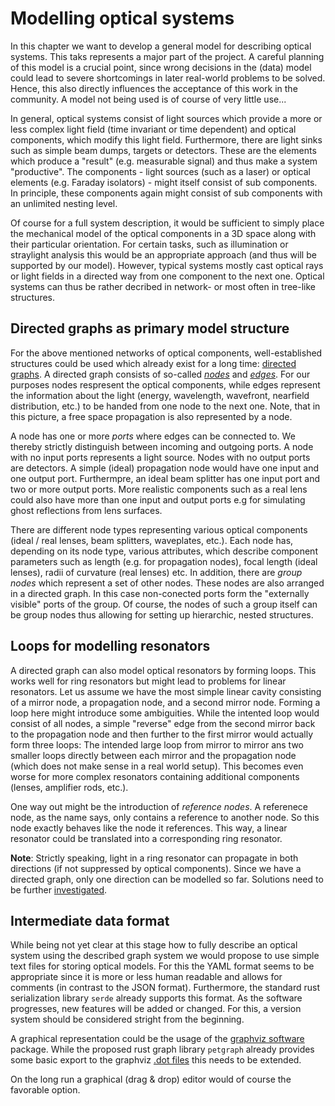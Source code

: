 # Modelling optical systems

In this chapter we want to develop a general model for describing optical systems. This taks represents a major part of the project. A careful planning of this model is a crucial point, since wrong decisions in the (data) model could lead to severe shortcomings in later real-world problems to be solved. Hence, this also directly influences the acceptance of this work in the community. A model not being used is of course of very little use...

In general, optical systems consist of light sources which provide a more or less complex light field (time invariant or time dependent) and optical components, which modify this light field.  Furthermore, there are light sinks such as simple beam dumps, targets or detectors. These are the elements which produce a "result" (e.g. measurable signal) and thus make a system "productive". The components - light sources (such as a laser) or optical elements (e.g. Faraday isolators) - might itself consist of sub components. In principle, these components again might consist of sub components with an unlimited nesting level.

Of course for a full system description, it would be sufficient to simply place the mechanical model of the optical components in a 3D space along with their particular orientation. For certain tasks, such as illumination or straylight analysis this would be an appropriate approach (and thus will be supported by our model). However, typical systems mostly cast optical rays or light fields in a directed way from one component to the next one. Optical systems can thus be rather decribed in network- or most often in tree-like structures.

## Directed graphs as primary model structure

For the above mentioned networks of optical components, well-established structures could be used which already exist for a long time: [directed graphs](https://en.wikipedia.org/wiki/Directed_graph). A directed graph consists of so-called *[nodes](nodes.md)* and *[edges](edges.md)*. For our purposes nodes respresent the optical components, while edges represent the information about the light (energy, wavelength, wavefront, nearfield distribution, etc.) to be handed from one node to the next one. Note, that in this picture, a free space propagation is also represented by a node.

A node has one or more *ports* where edges can be connected to. We thereby strictly distinguish between incoming and outgoing ports. A node with no input ports represents a light source. Nodes with no output ports are detectors. A simple (ideal) propagation node would have one input and one output port. Furthermpre, an ideal beam splitter has one input port and two or more output ports. More realistic components such as a real lens could also have more than one input and output ports e.g for simulating ghost reflections from lens surfaces.

There are different node types representing various optical components (ideal / real lenses, beam splitters, waveplates, etc.). Each node has, depending on its node type, various attributes, which describe component parameters such as length (e.g. for propagation nodes), focal length (ideal lenses), radii of curvature (real lenses) etc. In addition, there are *group nodes* which represent a set of other nodes. These nodes are also arranged in a directed graph. In this case non-conected ports form the "externally visible" ports of the group. Of course, the nodes of such a group itself can be group nodes thus allowing for setting up hierarchic, nested structures.

## Loops for modelling resonators

A directed graph can also model optical resonators by forming loops. This works well for ring resonators but might lead to problems for linear resonators. Let us assume we have the most simple linear cavity consisting of a mirror node, a propagation node, and a second mirror node. Forming a loop here might introduce some ambiguities. While the intented loop would consist of all nodes, a simple "reverse" edge from the second mirror back to the propagation node and then further to the first mirror would actually form three loops: The intended large loop from mirror to mirror ans two smaller loops directly between each mirror and the propagation node (which does not make sense in a real world setup). This becomes even worse for more complex resonators containing additional components (lenses, amplifier rods, etc.).

One way out might be the introduction of *reference nodes*. A referenece node, as the name says, only contains a reference to another node. So this node exactly behaves like the node it references. This way, a linear resonator could be translated into a corresponding ring resonator.

**Note**: Strictly speaking, light in a ring resonator can propagate in both directions (if not suppressed by optical components). Since we have a directed graph, only one direction can be modelled so far. Solutions need to be further [investigated](https://git.gsi.de/phelix/rust/opossum/-/issues/2).

## Intermediate data format

While being not yet clear at this stage how to fully describe an optical system using the described graph system we would propose to use simple text files for storing optical models. For this the YAML format seems to be appropriate since it is more or less human readable and allows for comments (in contrast to the JSON format). Furthermore, the standard rust serialization library `serde` already supports this format. As the software progresses, new features will be added or changed. For this, a version system should be considered stright from the beginning. 

A graphical representation could be the usage of the [graphviz software](https://graphviz.org/) package. While the proposed rust graph library `petgraph` already provides some basic export to the graphviz [.dot files](https://graphviz.org/doc/info/lang.html) this needs to be extended.

On the long run a graphical (drag & drop) editor would of course the favorable option.